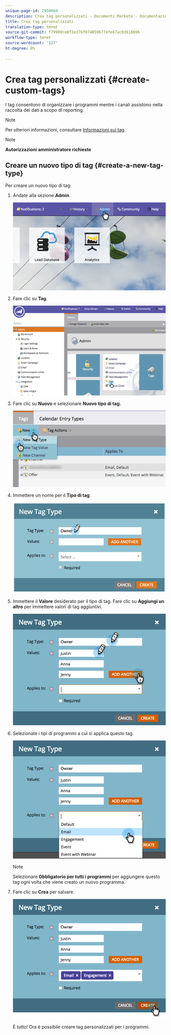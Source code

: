 ```yaml
---
unique-page-id: 2950660
description: Crea tag personalizzati - Documenti Marketo - Documentazione del prodotto
title: Crea tag personalizzati
translation-type: tm+mt
source-git-commit: f79909ce8f2e37bf0748596774fe47ac03618696
workflow-type: tm+mt
source-wordcount: '127'
ht-degree: 0%

---
```



# Crea tag personalizzati {#create-custom-tags}

I tag consentono di organizzare i programmi mentre i canali assistono nella raccolta dei dati a scopo di reporting.

>[!NOTE]
>
>Per ulteriori informazioni, consultare [Informazioni sui tag](/help/marketo/product-docs/core-marketo-concepts/programs/working-with-programs/understanding-tags.md).

>[!NOTE]
>
>**Autorizzazioni amministratore richieste**

## Creare un nuovo tipo di tag {#create-a-new-tag-type}

Per creare un nuovo tipo di tag:

1. Andate alla sezione **Admin**.

   ![](assets/image2015-4-23-14-3a37-3a48.png)

1. Fare clic su **Tag**.

   ![](assets/image2015-4-23-14-3a41-3a18.png)

1. Fare clic su **Nuovo** e selezionare **Nuovo tipo di tag.**

   ![](assets/image2015-4-23-14-3a42-3a45.png)

1. Immettere un nome per il **Tipo di tag**.

   ![](assets/image2015-4-23-14-3a48-3a58.png)

1. Immettere il **Valore** desiderato per il tipo di tag. Fare clic su **Aggiungi un altro** per immettere valori di tag aggiuntivi.

   ![](assets/image2015-4-22-11-3a30-3a30.png)

1. Selezionate i tipi di programmi a cui si applica questo tag.

   ![](assets/image2015-4-22-11-3a39-3a7.png)

   >[!NOTE]
   >
   >Selezionare **Obbligatorio per tutti i programmi** per aggiungere questo tag ogni volta che viene creato un nuovo programma.

1. Fare clic su **Crea** per salvare.

   ![](assets/image2015-4-22-11-3a38-3a34.png)

   È tutto! Ora è possibile creare tag personalizzati per i programmi.
